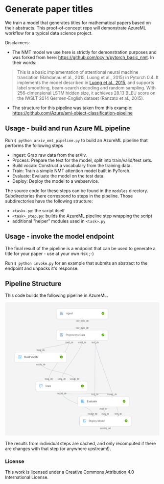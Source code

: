 # Generate paper titles

We train a model that generates titles for mathematical papers based on their abstracts. This proof-of-concept repo will demonstrate AzureML workflow for a typical data science project. 

Disclaimers:
- The NMT model we use here is strictly for demonstration purposes and was forked from here: https://github.com/pcyin/pytorch_basic_nmt. In their words:

> This is a basic implementation of attentional neural machine translation (Bahdanau et al., 2015, Luong et al., 2015) in Pytorch 0.4.
It implements the model described in [Luong et al., 2015](https://arxiv.org/abs/1508.04025), and supports label smoothing, beam-search decoding and random sampling.
With 256-dimensional LSTM hidden size, it achieves 28.13 BLEU score on the IWSLT 2014 Germen-English dataset (Ranzato et al., 2015).

- The structure for this pipeline was taken from this example: https://github.com/Azure/aml-object-classification-pipeline

## Usage - build and run Azure ML pipeline

Run `$ python arxiv_nmt_pipeline.py` to build an AzureML pipeline that performs the following steps

- Ingest: Grab raw data from the arXiv.
- Process: Prepare the text for the model, split into train/valid/test sets.
- Build vocab: Construct a vocabulary from the training data.
- Train: Train a simple NMT attention model built in PyTorch.
- Evaluate: Evaluate the model on the test data.
- Deploy: Deploy the model to a webservice.

The source code for these steps can be found in the `modules` directory. Subdirectories there correspond to steps in the pipeline. Those subdirectories have the following structure:

- `<task>.py`: the script itself
- `<task>_step.py`: builds the AzureML pipeline step wrapping the script
- additional "helper" modules used in `<task>.py`

## Usage - invoke the model endpoint

The final result of the pipeline is a endpoint that can be used to generate a title for your paper - use at your own risk ;-)

Run `$ python invoke.py` for an example that submits an abstract to the endpoint and unpacks it's response.

## Pipeline Structure

This code builds the following pipeline in AzureML.

![](docs/PipelineGraph.PNG)

The results from individual steps are cached, and only recomputed if there are changes with that step (or anywhere upstream!).


### License

This work is licensed under a Creative Commons Attribution 4.0 International License.

